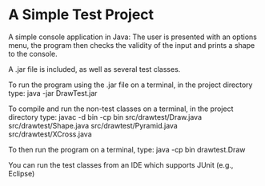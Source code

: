 # A Simple Test Project

A simple console application in Java: The user is presented with an options menu,
the program then checks the validity of the input and prints a shape to the console.

A .jar file is included, as well as several test classes.

To run the program using the .jar file on a terminal, in the project directory type: java -jar DrawTest.jar

To compile and run the non-test classes on a terminal, in the project directory type: 
javac -d bin -cp bin src/drawtest/Draw.java src/drawtest/Shape.java src/drawtest/Pyramid.java src/drawtest/XCross.java

To then run the program on a terminal, type: java -cp bin drawtest.Draw

You can run the test classes from an IDE which supports JUnit (e.g., Eclipse)
